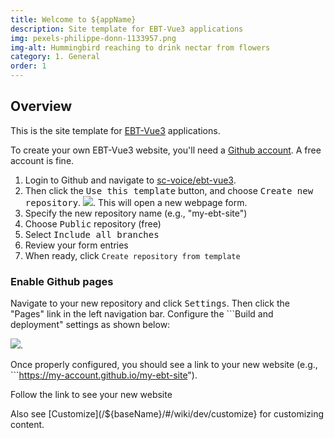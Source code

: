 ```yaml
---
title: Welcome to ${appName}
description: Site template for EBT-Vue3 applications
img: pexels-philippe-donn-1133957.png
img-alt: Hummingbird reaching to drink nectar from flowers
category: 1. General
order: 1
---
```


## Overview

This is the site template for 
[EBT-Vue3](https://ebt-site.github.io/ebt-vue3) 
applications.

To create your own EBT-Vue3 website, you'll need a
[Github account](ihttps://docs.github.com/en/get-started/signing-up-for-github/signing-up-for-a-new-github-account). A free account is fine.

1. Login to Github and navigate to 
[sc-voice/ebt-vue3](https://github.com/sc-voice/ebt-site3).
1. Then click the <kbd>Use this template</kbd>
button, and choose <kbd>Create new repository</kbd>.
<img src="https://ebt-site.sc-voice.net/img/use-this-template.png" />. 
This will open a new webpage form.
1. Specify the new repository name (e.g., "my-ebt-site")
1. Choose <kbd>Public</kbd> repository (free)
1. Select <kbd>Include all branches</kbd>
1. Review your form entries
1. When ready, click ```Create repository from template```

### Enable Github pages

Navigate to your new repository and click <kbd>Settings</kbd>.
Then click the "Pages" link in the left navigation bar.
Configure the ```Build and deployment" settings as shown below:

<img src="https://ebt-site.sc-voice.net/img/github-pages.png" />. 

Once properly configured, you should see a link to your new website
(e.g., ```https://my-account.github.io/my-ebt-site").

Follow the link to see your new website

Also see [Customize](/${baseName}/#/wiki/dev/customize} 
for customizing content.

